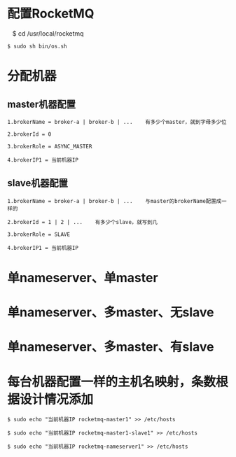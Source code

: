 
# 配置RocketMQ

    $ cd /usr/local/rocketmq
    
    $ sudo sh bin/os.sh

# 分配机器

## master机器配置

    1.brokerName = broker-a | broker-b | ...    有多少个master，就到字母多少位

    2.brokerId = 0

    3.brokerRole = ASYNC_MASTER
    
    4.brokerIP1 = 当前机器IP

## slave机器配置

    1.brokerName = broker-a | broker-b | ...    与master的brokerName配置成一样的

    2.brokerId = 1 | 2 | ...    有多少个slave，就写到几

    3.brokerRole = SLAVE
    
    4.brokerIP1 = 当前机器IP
    
# 单nameserver、单master

# 单nameserver、多master、无slave

# 单nameserver、多master、有slave

# 每台机器配置一样的主机名映射，条数根据设计情况添加

    $ sudo echo "当前机器IP rocketmq-master1" >> /etc/hosts

    $ sudo echo "当前机器IP rocketmq-master1-slave1" >> /etc/hosts

    $ sudo echo "当前机器IP rocketmq-nameserver1" >> /etc/hosts
